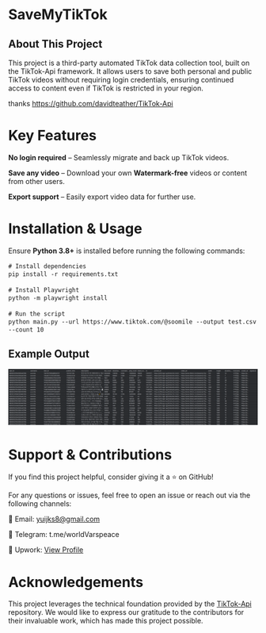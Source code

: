 # SaveMyTikTok
## About This Project
This project is a third-party automated TikTok data collection tool, built on the TikTok-Api framework. It allows users to save both personal and public TikTok videos without requiring login credentials, ensuring continued access to content even if TikTok is restricted in your region.

thanks https://github.com/davidteather/TikTok-Api

# Key Features
**No login required** – Seamlessly migrate and back up TikTok videos.

**Save any video** – Download your own **Watermark-free** videos or content from other users.

**Export support** – Easily export video data for further use.

# Installation & Usage
Ensure **Python 3.8+** is installed before running the following commands:
```commandline
# Install dependencies  
pip install -r requirements.txt  

# Install Playwright  
python -m playwright install  

# Run the script  
python main.py --url https://www.tiktok.com/@soomile --output test.csv --count 10  

```
## Example Output
![Example Output](./assert/image.png)




# Support & Contributions

If you find this project helpful, consider giving it a ⭐ on GitHub!

For any questions or issues, feel free to open an issue or reach out via the following channels:

📧 Email: yuijks8@gmail.com

📢 Telegram: t.me/worldVarspeace

💼 Upwork: [View Profile](https://www.upwork.com/freelancers/~01830048df1d989f02?viewMode=1)


# Acknowledgements

This project leverages the technical foundation provided by the [TikTok-Api](https://github.com/davidteather/TikTok-Api) repository. We would like to express our gratitude to the contributors for their invaluable work, which has made this project possible.
